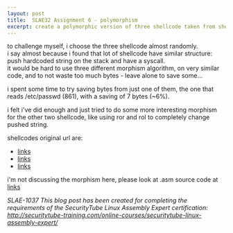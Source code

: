 ```yaml
---
layout: post
title:  SLAE32 Assignment 6 - polymorphism
excerpt: create a polymorphic version of three shellcode taken from shellstorm
---
```


to challenge myself, i choose the three shellcode almost randomly.  
i say almost because i found that lot of shellcode have similar structure: push hardcoded string on the stack and have a syscall.  
it would be hard to use three different morphism algorithm, on very similar code, and to not waste too much bytes - leave alone to save some...

i spent some time to try saving bytes from just one of them, the one
that reads /etc/passwd (861), with a saving of 7 bytes (~6%).

i felt i've did enough and just tried to do some more interesting morphism for the other two shellcode, like using ror and rol to completely change pushed string.

shellcodes original url are:
* [links](http://shell-storm.org/shellcode/files/shellcode-632.php)
* [links](http://shell-storm.org/shellcode/files/shellcode-841.php)
* [links](http://shell-storm.org/shellcode/files/shellcode-861.php)

i'm not discussing the morphism here, please look at .asm source code at [links](https://github.com/gulyslae/SLAE32)

*SLAE-1037*
*This blog post has been created for completing the requirements of the SecurityTube Linux Assembly Expert certification: http://securitytube-training.com/online-courses/securitytube-linux-assembly-expert/*
